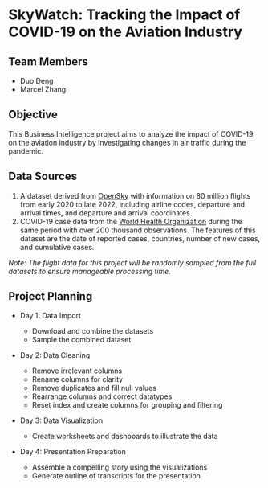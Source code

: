 # SkyWatch: Tracking the Impact of COVID-19 on the Aviation Industry

## Team Members
* Duo Deng 
* Marcel Zhang  

## Objective
This Business Intelligence project aims to analyze the impact of COVID-19 on the aviation industry by investigating changes in air traffic during the pandemic.  

## Data Sources
1. A dataset derived from [OpenSky](https://zenodo.org/record/7323875#.Y-D7PHOZO3K) with information on 80 million flights from early 2020 to late 2022, including airline codes, departure and arrival times, and departure and arrival coordinates.
2. COVID-19 case data from the [World Health Organization](https://covid19.who.int/data) during the same period with over 200 thousand observations. The features of this dataset are the date of reported cases, countries, number of new cases, and cumulative cases.  

*Note: The flight data for this project will be randomly sampled from the full datasets to ensure manageable processing time.*

## Project Planning  

* Day 1: Data Import
    * Download and combine the datasets
    * Sample the combined dataset  
    
* Day 2: Data Cleaning
    * Remove irrelevant columns
    * Rename columns for clarity
    * Remove duplicates and fill null values
    * Rearrange columns and correct datatypes
    * Reset index and create columns for grouping and filtering  
    
* Day 3: Data Visualization
    * Create worksheets and dashboards to illustrate the data  
    
* Day 4: Presentation Preparation
    * Assemble a compelling story using the visualizations
    * Generate outline of transcripts for the presentation
